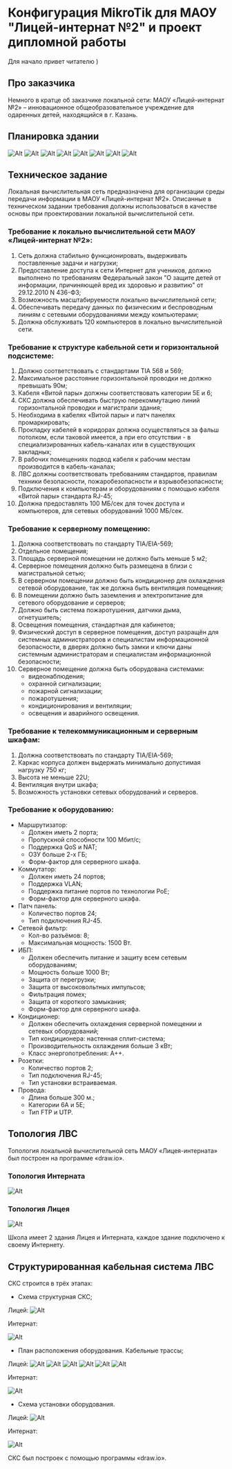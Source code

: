 # Конфигурация MikroTik для МАОУ "Лицей-интернат №2" и проект дипломной работы

Для начало привет читателю )

## Про заказчика
Немного в кратце об заказчике локальной сети: МАОУ «Лицей-интернат №2» – инновационное общеобразовательное учреждение для одаренных детей, находящийся в г. Казань. 

## Планировка здании
![Alt](https://github.com/fmanakhov/conf_mikrotik_li2_diploma_college/blob/main/ПланировкаЛИ2/КартыЗданийЛИ2/Слайд1.PNG)
![Alt](https://github.com/fmanakhov/conf_mikrotik_li2_diploma_college/blob/main/ПланировкаЛИ2/КартыЗданийЛИ2/Слайд2.PNG)
![Alt](https://github.com/fmanakhov/conf_mikrotik_li2_diploma_college/blob/main/ПланировкаЛИ2/КартыЗданийЛИ2/Слайд3.PNG)
![Alt](https://github.com/fmanakhov/conf_mikrotik_li2_diploma_college/blob/main/ПланировкаЛИ2/КартыЗданийЛИ2/Слайд4.PNG)
![Alt](https://github.com/fmanakhov/conf_mikrotik_li2_diploma_college/blob/main/ПланировкаЛИ2/КартыЗданийЛИ2/Слайд5.PNG)
![Alt](https://github.com/fmanakhov/conf_mikrotik_li2_diploma_college/blob/main/ПланировкаЛИ2/КартыЗданийЛИ2/Слайд6.PNG)
![Alt](https://github.com/fmanakhov/conf_mikrotik_li2_diploma_college/blob/main/ПланировкаЛИ2/КартыЗданийЛИ2/Слайд7.PNG)
![Alt](https://github.com/fmanakhov/conf_mikrotik_li2_diploma_college/blob/main/ПланировкаЛИ2/КартыЗданийЛИ2/Слайд8.PNG)

## Техническое задание
Локальная вычислительная сеть предназначена для организации среды передачи информации в МАОУ «Лицей-интернат №2».
Описанные в техническом задании требования должны использоваться в качестве основы при проектировании локальной вычислительной сети.
### Требование к локально вычислительной сети МАОУ «Лицей-интернат №2»:
1.  Сеть должна стабильно функционировать, выдерживать поставленные задачи и нагрузки;
2.  Предоставление доступа к сети Интернет для учеников, должно выполнено по требованиям Федеральный закон "О защите детей от информации, причиняющей вред их здоровью и развитию" от 29.12.2010 N 436-ФЗ;
3.  Возможность масштабируемости локально вычислительной сети;
4.  Обеспечивать передачу данных по физическим и беспроводным линиям с сетевыми оборудованиями между компьютерами;
5.  Должна обслуживать 120 компьютеров в локально вычислительной сети.
### Требование к структуре кабельной сети и горизонтальной подсистеме:
1.  Должно соответствовать с стандартами TIA 568 и 569;
2.	Максимальное расстояние горизонтальной проводки не должно превышать 90м;
3.	Кабеля «Витой пары» должны соответствовать категории 5Е и 6;
4.	СКС должна обеспечивать быструю перекоммутацию линий горизонтальной проводки и магистрали здания;
5.	Необходима в кабелях «Витой пары» и патч панелях промаркировать;
6.	Прокладку кабелей в коридорах должна осуществляться за фальш потолком, если таковой имеется, а при его отсутствии - в специализированных кабель-каналах или в существующих закладных; 
7.	В рабочих помещениях подвод кабеля к рабочим местам производится в кабель-каналах;
8.	ЛВС должны соответствовать требованиям стандартов, правилам техники безопасности, пожаробезопасности и взрывобезопасности;
9.	Подключения к компьютерам и оборудованиям с помощью кабеля «Витой пары» стандарта RJ-45;
10.	Должна предоставлять 100 МБ/сек для точек доступа и компьютеров, для сетевых оборудований 1000 МБ/сек.
### Требование к серверному помещению:
1.	Должна соответствовать по стандарту TIA/EIA-569;
2.	Отдельное помещения;
3.	Площадь серверной помещении не должно быть меньше 5 м2;
4.	Серверное помещения должно быть размещена в близи с магистральной сетью;
5.	В серверном помещении должно быть кондиционер для охлаждения сетевой оборудование, так же должна быть вентиляция помещения;
6.	В помещении должно быть заземления и электропитание для сетевого оборудование и серверов;
7.	Должно быть система пожаротушения, датчики дыма, огнетушитель;
8.	Освещения помещения, стандартная для кабинетов;
9.	Физический доступ в серверное помещения, доступ разращён для системных администраторов и специалистам информационной безопасности, в дверях должно быть замки и ключи даны системным администраторам и специалистам информационной безопасности;
10.	Серверное помещение должна быть оборудована системами:
    -	видеонаблюдения;
    -	охранной сигнализации;
    -	пожарной сигнализации;
    -	пожаротушения;
    -  	кондиционирования и вентиляции;
    -	освещения и аварийного освещения. 
### Требование к телекоммуникационным и серверным шкафам:
1.	Должна соответствовать по стандарту TIA/EIA-569;
2.	Каркас корпуса должен выдержать минимально допустимая нагрузку 750 кг;
3.	Высота не меньше 22U;
4.	Вентиляция внутри шкафа;
5.	Возможность установки сетевых оборудований и серверов.
### Требование к оборудованию:
-	Маршрутизатор:
    * Должен иметь 2 порта;
	* Пропускной способности 100 Мбит/с;
    * Поддержка QoS и NAT;
    * ОЗУ больше 2-х ГБ;
    * Форм-фактор для серверного шкафа.
-	Коммутатор:
    *	Должен иметь 24 портов;
    *	Поддержка VLAN;
    *	Поддержка питание портов по технологии PoE;
    *	Форм-фактор для серверного шкафа.
-	Патч панель: 
    *	Количество портов 24;
    *	Тип подключения RJ-45.
-	Сетевой фильтр:
    *	Кол-во разъёмов: 8; 
    *	Максимальная мощность: 1500 Вт.
-	ИБП:
    *	Должен обеспечить питание и защиту всем сетевым оборудованиям;
    *	Мощность больше 1000 Вт;
    *	Защита от перегрузки;
    *	Защита от высоковольтных импульсов;
    *	Фильтрация помех;
    *	Защита от короткого замыкания;
    *	Форм-фактор для серверного шкафа.
-	Кондиционер:
    *	Должен обеспечить охлаждения серверной помещении и сетевых оборудований;
    *	Тип кондиционера: настенная сплит-система;
    *	Производительность охлаждения больше 3 кВт;
    *	Класс энергопотребления: A++.
-	Розетки:
    *	Количество портов 2;
    *	Тип подключения RJ-45;
    *	Тип установки встраиваемая.
-	Провода:
    *	Длина больше 300 м.;
    *	Категории 6А и 5Е;
    *	Тип FTP и UTP.

## Топология ЛВС
Топология локальной вычислительной сеть МАОУ «Лицея-интерната» был построен на программе «draw.io».
### Топология Интерната 
![Alt](https://github.com/fmanakhov/conf_mikrotik_li2_diploma_college/blob/main/ТопологияЛИ2/Топология_ЛИ2-Интернат.png)

### Топология Лицея
![Alt](https://github.com/fmanakhov/conf_mikrotik_li2_diploma_college/blob/main/ТопологияЛИ2/Топология_ЛИ2-Лицей.png)

Школа имеет 2 здания Лицея и Интерната, каждое здание подключено к своему Интернету. 

## Структурированная кабельная система ЛВС
СКС строится в трёх этапах:
-   Схема структурная СКС;

Лицей:
![Alt](https://github.com/fmanakhov/conf_mikrotik_li2_diploma_college/blob/main/СКС/Картинки/СхемаСтруктурнаяСКС/СхемаСтруктурнаяСКС-Лицей.png) 

Интернат:

![Alt](https://github.com/fmanakhov/conf_mikrotik_li2_diploma_college/blob/main/СКС/Картинки/СхемаСтруктурнаяСКС/СхемаСтруктурнаяСКС-Интернат.png) 
-   План расположения оборудования. Кабельные трассы; 

Лицей:
![Alt](https://github.com/fmanakhov/conf_mikrotik_li2_diploma_college/blob/main/СКС/Картинки/ПланРасположенияОборудования.КабельныеТрассы/1-1.png)
![Alt](https://github.com/fmanakhov/conf_mikrotik_li2_diploma_college/blob/main/СКС/Картинки/ПланРасположенияОборудования.КабельныеТрассы/1-2.png)
![Alt](https://github.com/fmanakhov/conf_mikrotik_li2_diploma_college/blob/main/СКС/Картинки/ПланРасположенияОборудования.КабельныеТрассы/1-3.png)
![Alt](https://github.com/fmanakhov/conf_mikrotik_li2_diploma_college/blob/main/СКС/Картинки/ПланРасположенияОборудования.КабельныеТрассы/2-1.png)
![Alt](https://github.com/fmanakhov/conf_mikrotik_li2_diploma_college/blob/main/СКС/Картинки/ПланРасположенияОборудования.КабельныеТрассы/2-2.png)
![Alt](https://github.com/fmanakhov/conf_mikrotik_li2_diploma_college/blob/main/СКС/Картинки/ПланРасположенияОборудования.КабельныеТрассы/2-3.png)

Интернат:

![Alt](https://github.com/fmanakhov/conf_mikrotik_li2_diploma_college/blob/main/СКС/Картинки/ПланРасположенияОборудования.КабельныеТрассы/Интернат.png)

-   Схема установки оборудования. 

Лицей:
![Alt](https://github.com/fmanakhov/conf_mikrotik_li2_diploma_college/blob/main/СКС/Картинки/СхемаУстановкиОборудования/СхемаУстановкиОборудования-Лицей.png)

Интернат:

![Alt](https://github.com/fmanakhov/conf_mikrotik_li2_diploma_college/blob/main/СКС/Картинки/СхемаУстановкиОборудования/СхемаУстановкиОборудования-Интернат.png)

СКС был построек с помощью программы «draw.io».

##